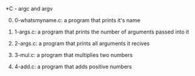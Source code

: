 *C - argc and argv

0. 0-whatsmyname.c: a program that prints it's name 

1. 1-args.c: a program that prints the number of arguments passed into it

2. 2-args.c: a program that prints all arguments it recives

3. 3-mul.c: a program that multiplies two numbers

4. 4-add.c: a program that adds positive numbers
